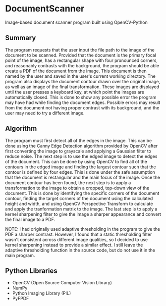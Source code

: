 # DocumentScanner
Image-based document scanner program built using OpenCV-Python
  
  
## Summary 
The program requests that the user input the file path to the image of the document to be scanned. Provided that the document is the primary focal point of the image, has a rectangular shape with four pronounced corners, and reasonably contrasts with the background, the program should be able create a PDF of the document from the image. This document is then named by the user and saved in the user's current working directory. The program also displays the document contour drawn over the original image, as well as an image of the final transformation. These images are displayed until the user presses a keyboard key, at which point the images are automatically closed. This is done to show any possible error the program may have had while finding the document edges. Possible errors may result from the document not having proper contrast with its background, and the user may need to try a different image.  
  
  
## Algorithm
The program must first detect all of the edges in the image. This can be done using the Canny Edge Detection algorithm provided by OpenCV after first converting the image to grayscale and applying a Gaussian filter to reduce noise. The next step is to use the edged image to detect the edges of the document. This can be done by using OpenCV to find all of the contours in the edged image and finding the largest contour such that the contour is defined by four edges. This is done under the safe assumption that the document is rectangular and the main focus of the image. Once the document contour has been found, the next step is to apply a transformation to the image to obtain a cropped, top-down view of the document. This is done by identifying the specific corners of the document contour, finding the target corners of the document using the calculated height and width, and using OpenCV Perspective Transform to calculate and apply the tranformation matrix to the image. The last step is to apply a kernel sharpening filter to give the image a sharper appearance and convert the final image to a PDF.  
  
NOTE: I had originally used adaptive thresholding in the program to give the PDF a sharper contrast. However, I found that a static thresholding filter wasn't consistent across different image qualities, so I decided to use kernel sharpening instead to provide a similar effect. I still leave the adaptive thresholding function in the source code, but do not use it in the main program.  
  
  
## Python Libraries
* OpenCV (Open Source Computer Vision Library)
* NumPy
* Python Imaging Library (PIL)
* PyFPDF
